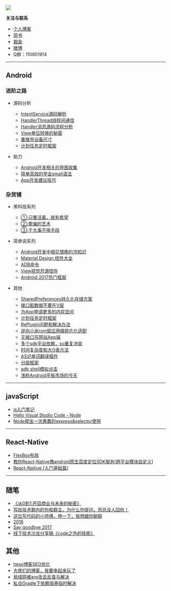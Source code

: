 
![](./img/title.png)


**关注与联系**

- [个人博客](http://www.dajipai.cc)
- [简书](http://www.jianshu.com/u/abc8086489c7)
- [掘金](https://juejin.im/user/58c25a5b2f301e006bb0552c)
- [微博](http://weibo.com/u/6385929462)
- Q群：110801914


---

## Android

 ### 进阶之路
 
* 源码分析
  * [IntentService源码解析](http://www.dajipai.cc/archives/9e86a7ad.html)
  * [HandlerThread线程间通信](http://www.dajipai.cc/archives/afceb456.html)
  * [Handler消息源码流程分析](http://www.dajipai.cc/archives/f6d6c129.html)
  * [View单位转换的秘密](http://www.dajipai.cc/archives/46c1909.html)
  * [重推导设备尺寸](http://www.dajipai.cc/archives/1abfe67d.html)
  * [计划任务定时框架](http://dajipai.cc/archives/a9dda310.html)

* 助力
  * [Android开发相关的导图收集](http://www.dajipai.cc/archives/f213acdb.html)
  * [简单高效的学会smali语法](http://www.dajipai.cc/archives/9fdc7db.html)
  * [App开发建议技巧](http://www.dajipai.cc/archives/df2843c0.html)

 ### 杂货铺

* 黑科技系列

  * [①:只要活着，就有希望](http://www.dajipai.cc/archives/4f0f8e78.html)
  * [②:欺骗的艺术](http://www.dajipai.cc/archives/8a7f75e7.html)
  * [③:干大事不择手段](http://www.dajipai.cc/archives/dfc93914.html)

* 简单说系列

  * [Android开发中相见恨晚的冷知识](http://www.dajipai.cc/archives/fd5d316d.html)
  * [Material Design 控件大全](http://www.jianshu.com/p/4aaf04749f16)
  * [ADB命令](http://www.dajipai.cc/archives/6c35d185.html)
  * [View视觉开源控件](http://www.jianshu.com/p/30909296ac01)
  * [Android 2017热门框架](http://www.jianshu.com/p/9d65b6eb28fe)

* 其他
  - [SharedPreferences持久化存储方案](http://www.dajipai.cc/archives/64ea64f2.html)
  - [接口脏数据不要在V层](http://www.dajipai.cc/archives/9e832a56.html)
  - [为App申请更多的内存空间](http://www.dajipai.cc/archives/4cc65c41.html)
  - [计划任务定时框架](http://dajipai.cc/archives/a9dda310.html)
  - [RePlugin问题和解决办法](http://www.dajipai.cc/archives/dfa370cf.html)
  - [逆向小米rom层应用做碎片化适配](http://www.dajipai.cc/archives/1a0307d1.html)
  - [无接口写网站App端](http://www.dajipai.cc/archives/aa7f67b7.html)
  - [多个sdk平台依赖，so重复冲突](http://www.dajipai.cc/archives/cf888d61.html)
  - [时间复杂度和大O表示法](http://www.dajipai.cc/archives/2bce0d61.html)
  - [AS记单词翻译插件](http://www.dajipai.cc/archives/aee243ac.html)
  - [分层框架](http://www.dajipai.cc/archives/dd694c2c.html)
  - [adb shell模拟点击](http://www.dajipai.cc/archives/73f054ba.html)
  - [浅析Android平板市场的今天](http://www.dajipai.cc/archives/572de294.html)
---

## javaScript

- [js入门笔记](http://www.jianshu.com/p/e8194f52bf13)
- [Hello Visual Studio Code - Node](http://www.dajipai.cc/archives/803dcc0.html)
- [Node爬虫一次愚蠢的express&selector使用](http://www.dajipai.cc/archives/3d72a6b2.html)



---
## React-Native

- [FlexBox布局](http://www.dajipai.cc/archives/e8998065.html)
- [教你React-Native撸android原生百度定位SDK服务[跨平台模块自定义]](http://www.dajipai.cc/archives/58cfb872.html)
- [React-Naitive [入门基础篇]](http://www.dajipai.cc/archives/1099feff.html)

---
 ## 随笔

- [《从0到1:开启商业与未来的秘密》](http://www.dajipai.cc/archives/1d76c68f.html)
- [写给技术群内的你和群主，为什么你提问，而总没人回你！](http://www.dajipai.cc/archives/baae41ed.html)
- [这位写代码的小师傅，停一下，我想跟你聊聊](http://www.dajipai.cc/archives/4300e823.html)
- [2016](http://www.dajipai.cc/archives/6bab0cfe.html)
- [Say goodbye 2017](http://www.dajipai.cc/archives/cd4232c0.html)
- [线下技术沙龙分享稿《code之外的技能》](http://www.dajipai.cc/archives/3903596e.html)

## 其他

- [hexo博客SEO优化](http://dajipai.cc/archives/ec8af0f7.html)
- [大佬们的博客，我要串起来玩了](http://www.dajipai.cc/archives/4fd5e7fe.html)
- [局域网被arp攻击反查与解决](http://www.dajipai.cc/archives/569b6918.html)
- [私仓Gradle下依赖阻塞临时解决](http://www.dajipai.cc/archives/51430a0e.html)